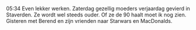 05:34	Even lekker werken. Zaterdag gezellig moeders verjaardag gevierd in Staverden. Ze wordt wel steeds ouder. Of ze de 90 haalt moet ik nog zien. Gisteren met Berend en zijn vrienden naar Starwars en MacDonalds.
